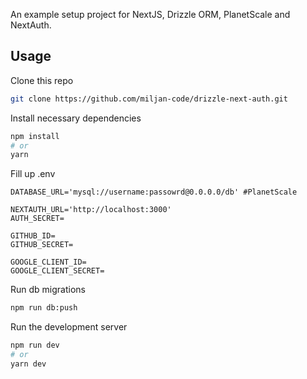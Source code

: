 An example setup project for NextJS, Drizzle ORM, PlanetScale and NextAuth.

## Usage

Clone this repo

```bash
git clone https://github.com/miljan-code/drizzle-next-auth.git
```

Install necessary dependencies

```bash
npm install
# or
yarn
```

Fill up .env

```env
DATABASE_URL='mysql://username:passowrd@0.0.0.0/db' #PlanetScale

NEXTAUTH_URL='http://localhost:3000'
AUTH_SECRET=

GITHUB_ID=
GITHUB_SECRET=

GOOGLE_CLIENT_ID=
GOOGLE_CLIENT_SECRET=
```

Run db migrations

```bash
npm run db:push
```

Run the development server

```bash
npm run dev
# or
yarn dev
```
